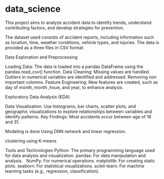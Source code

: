 # data_science

This project aims to analyze accident data to identify trends, understand contributing factors, and develop strategies for prevention.

The dataset used consists of accident reports, including information such as location, time, weather conditions, vehicle types, and injuries. The data is provided as a three files in CSV format.

Data Exploration and Preprocessing

Loading Data: The data is loaded into a pandas DataFrame using the pandas.read_csv() function.
Data Cleaning: Missing values are handled. Outliers in numerical variables are identified and addressed. Removing non important colomns.
Feature Engineering: New features are created, such as day of month, month ,houe, and year, to enhance analysis.

Exploratory Data Analysis (EDA)

Data Visualization: Use histograms, bar charts, scatter plots, and geographic visualizations to explore relationships between variables and identify patterns.
Key Findings:
Most accidents occur between age of 18 and 31.

Modeling is done Using DNN network and linear regression.

clustering using K-means 

Tools and Technologies
Python: The primary programming language used for data analysis and visualization.
pandas: For data manipulation and analysis.   
NumPy: For numerical operations.
matplotlib: For creating static plots.
seaborn: For statistical visualizations.
scikit-learn: For machine learning tasks (e.g., regression, classification).


